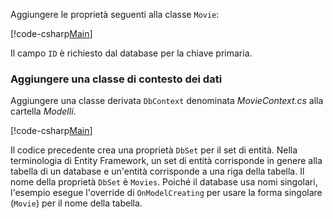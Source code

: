 Aggiungere le proprietà seguenti alla classe `Movie`:

[!code-csharp[Main](../../tutorials/razor-pages/razor-pages-start/sample/RazorPagesMovie/Models/MovieNoEF.cs?name=snippet_MovieNoEF)]

Il campo `ID` è richiesto dal database per la chiave primaria.

<a name="dc"></a>
### <a name="add-a-database-context-class"></a>Aggiungere una classe di contesto dei dati

Aggiungere una classe derivata `DbContext` denominata *MovieContext.cs* alla cartella *Modelli*.

[!code-csharp[Main](../../tutorials/razor-pages/razor-pages-start/sample/RazorPagesMovie/Models/MovieContext.cs?range=1-12,14-17,19-21)]

Il codice precedente crea una proprietà `DbSet` per il set di entità. Nella terminologia di Entity Framework, un set di entità corrisponde in genere alla tabella di un database e un'entità corrisponde a una riga della tabella. Il nome della proprietà `DbSet` è `Movies`. Poiché il database usa nomi singolari, l'esempio esegue l'override di `OnModelCreating` per usare la forma singolare (`Movie`) per il nome della tabella.
